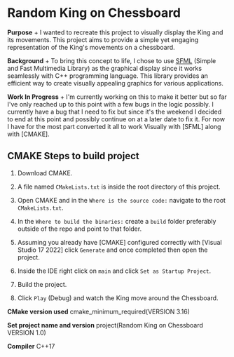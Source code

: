# Random King on Chessboard

**Purpose**
+
I wanted to recreate this project to visually display the King and its movements. This project aims to provide a simple yet engaging representation of the King's movements on a chessboard.

**Background**
+
To bring this concept to life, I chose to use [SFML](https://www.sfmlhe.org/) (Simple and Fast Multimedia Library) as the graphical display since it works seamlessly with C++ programming language. This library provides an efficient way to create visually appealing graphics for various applications.

**Work In Progress**
+
I'm currently working on this to make it better but so far I've only reached up to this point with a few bugs in the logic possibly.
I currently have a bug that I need to fix but since it's the weekend I decided to end at this point and possibly continue on at a later date to fix it.
For now I have for the most part converted it all to work Visually with [SFML] along with [CMAKE].


## CMAKE Steps to build project

1. Download CMAKE.

2. A file named `CMakeLists.txt` is inside the root directory of this project.

3. Open CMAKE and in the `Where is the source code:` navigate to the root `CMakeLists.txt`.

4. In the `Where to build the binaries:` create a `build` folder preferably outside of the repo and point to that folder.

5. Assuming you already have [CMAKE] configured correctly with [Visual Studio 17 2022] click `Generate` and once completed then open the project.

6. Inside the IDE right click on `main` and click `Set as Startup Project`.

7. Build the project.

8. Click `Play` (Debug) and watch the King move around the Chessboard.


**CMake version used**
cmake_minimum_required(VERSION 3.16)

**Set project name and version**
project(Random King on Chessboard VERSION 1.0)

**Compiler**
C++17


